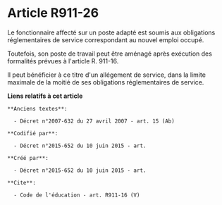 # Article R911-26

Le fonctionnaire affecté sur un poste adapté est soumis aux obligations réglementaires de service correspondant au nouvel
emploi occupé. 

Toutefois, son poste de travail peut être aménagé après exécution des formalités prévues à l'article R. 911-16. 

Il peut bénéficier à ce titre d'un allégement de service, dans la limite maximale de la moitié de ses obligations
réglementaires de service.

**Liens relatifs à cet article**

	**Anciens textes**:

	  - Décret n°2007-632 du 27 avril 2007 - art. 15 (Ab)

	**Codifié par**:

	  - Décret n°2015-652 du 10 juin 2015 - art.

	**Créé par**:

	  - Décret n°2015-652 du 10 juin 2015 - art.

	**Cite**:

	  - Code de l'éducation - art. R911-16 (V)
